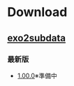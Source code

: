 # Download

## [exo2subdata](https://4e9e4623.github.io/0x38docs/exo2subdata/)
### 最新版
* [1.00.0]()※準備中
